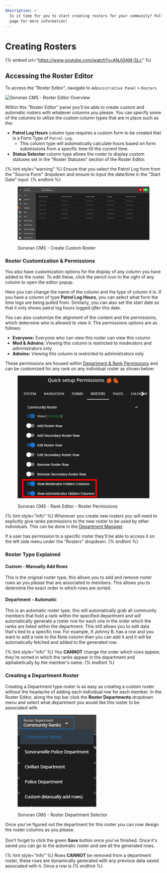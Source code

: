 ```yaml
---
description: >-
  Is it time for you to start creating rosters for your community? Follow this
  page for more information!
---
```


# Creating Rosters

{% embed url="https://www.youtube.com/watch?v=ANJj0AM-SLc" %}

## Accessing the Roster Editor

To access the "Roster Editor", navigate to `Administrative Panel` > `Rosters`

![Sonoran CMS - Roster Editor Overview](../../.gitbook/assets/CMS\_RosterEditor2.png)

Within this "Roster Editor" panel you'll be able to create custom and automatic rosters with whatever columns you please. You can specify some of the columns to utilize the custom column types that are in place such as the:

* **Patrol Log Hours** column type requires a custom form to be created that is a Form Type of `Patrol Log`.
  * This column type will automatically calculate hours based on form submissions from a specific time till the current time.
* **Status Selector** column type allows the roster to display custom statuses set in the "Roster Statuses" section of the Roster Editor.

{% hint style="warning" %}
Ensure that you select the Patrol Log form from the "Source Form" dropdown and ensure to input the date/time in the "Start Date" input.
{% endhint %}

<figure><img src="../../.gitbook/assets/CMS_CreateCustomRoster3.png" alt=""><figcaption><p>Sonoran CMS - Create Custom Roster</p></figcaption></figure>

### Roster Customization & Permissions

You also have customization options for the display of any column you have added to the roster. To edit these, click the pencil icon to the right of any column to open the editor popup.

Here you can change the name of the column and the type of column it is. If you have a column of type **Patrol Log Hours**, you can select what form the time logs are being pulled from. Similarly, you can also set the start date so that it only shows patrol log hours logged _after_ this date.

You can also customize the alignment of the content and the permissions, which determine who is allowed to view it. The permissions options are as follows:

* **Everyone:** Everyone who can view this roster can view this column
* **Mod & Admins:** Viewing this column is restricted to moderators and administrators only
* **Admins:** Viewing this column is restricted to administrators only

These permissions are housed within [Department & Rank Permissions](creating-departments.md) and can be customized for any rank on any individual roster as shown below:

<figure><img src="../../.gitbook/assets/CMS_RosterPermissions.png" alt=""><figcaption><p>Sonoran CMS - Rank Editor - Roster Permissions</p></figcaption></figure>

{% hint style="info" %}
Whenever you create new rosters you will need to explicitly give ranks permissions to the new roster to be used by other individuals. This can be done in the [Department Manager](creating-departments.md).

If a user has permission to a specific roster they'll be able to access it on the left side menu under the "Rosters" dropdown.
{% endhint %}

### Roster Type Explained

#### Custom - Manually Add Rows

This is the original roster type, this allows you to add and remove roster rows as you please that are associated to members. This allows you to determine the exact order in which rows are sorted.

#### Department - Automatic

This is an automatic roster type, this will automatically grab all community members that hold a rank within the specified department and will automatically generate a roster row for each one in the order which the ranks are listed within the department. This still allows you to edit data that's tied to a specific row. For example, if Johnny B. has a row and you want to add a note to the Note column then you can add it and it will be automatically fetched and added to the generated row.

{% hint style="info" %}
You **CANNOT** change the order which rows appear, they're sorted in which the ranks appear in the department and alphabetically by the member's name.
{% endhint %}

### Creating a Department Roster

Creating a Department type roster is as easy as creating a custom roster without the headache of adding each individual row for each member. In the Roster Editor, along the top bar click the **Roster Departments** dropdown menu and select what department you would like this roster to be associated with.

<figure><img src="../../.gitbook/assets/CMS_RosterDepartment.png" alt=""><figcaption><p>Sonoran CMS - Roster Department Selector</p></figcaption></figure>

Once you've figured out the department for this roster you can now design the roster columns as you please.\
\
Don't forget to click the green **Save** button once you've finished. Once it's saved you can go to the automatic roster and see all the generated rows.

{% hint style="info" %}
Rows **CANNOT** be removed from a department roster, these rows are dynamically generated with any previous data saved associated with it. Once a row is&#x20;
{% endhint %}
